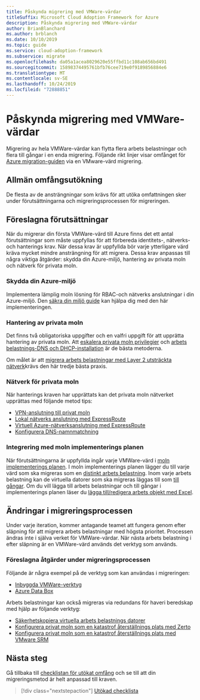 ```yaml
---
title: Påskynda migrering med VMWare-värdar
titleSuffix: Microsoft Cloud Adoption Framework for Azure
description: Påskynda migrering med VMWare-värdar
author: BrianBlanchard
ms.author: brblanch
ms.date: 10/10/2019
ms.topic: guide
ms.service: cloud-adoption-framework
ms.subservice: migrate
ms.openlocfilehash: da05a1acea8029620e55ffbd11c108ab656bd491
ms.sourcegitcommit: 15898374495761bfb76cee719e0f9189856884e6
ms.translationtype: MT
ms.contentlocale: sv-SE
ms.lasthandoff: 10/24/2019
ms.locfileid: "72888851"
---
```

# <a name="accelerate-migration-with-vmware-hosts"></a>Påskynda migrering med VMWare-värdar

Migrering av hela VMWare-värdar kan flytta flera arbets belastningar och flera till gångar i en enda migrering. Följande rikt linjer visar omfånget för [Azure migration-guiden](../azure-migration-guide/index.md) via en VMware-värd migrering.

## <a name="general-scope-expansion"></a>Allmän omfångsutökning

De flesta av de ansträngningar som krävs för att utöka omfattningen sker under förutsättningarna och migreringsprocessen för migreringen.

## <a name="suggested-prerequisites"></a>Föreslagna förutsättningar

När du migrerar din första VMWare-värd till Azure finns det ett antal förutsättningar som måste uppfyllas för att förbereda identitets-, nätverks-och hanterings krav. När dessa krav är uppfyllda bör varje ytterligare värd kräva mycket mindre ansträngning för att migrera. Dessa krav anpassas till några viktiga åtgärder: skydda din Azure-miljö, hantering av privata moln och nätverk för privata moln.

### <a name="secure-your-azure-environment"></a>Skydda din Azure-miljö

Implementera lämplig moln lösning för RBAC-och nätverks anslutningar i din Azure-miljö. Den [säkra din miljö guide](https://docs.microsoft.com/azure/vmware-cloudsimple/private-cloud-secure?toc=https://docs.microsoft.com/azure/cloud-adoption-framework/toc.json&bc=https://docs.microsoft.com/azure/cloud-adoption-framework/_bread/toc.json) kan hjälpa dig med den här implementeringen.

### <a name="private-cloud-management"></a>Hantering av privata moln

Det finns två obligatoriska uppgifter och en valfri uppgift för att upprätta hantering av privata moln. Att [eskalera privata moln privilegier](https://docs.microsoft.com/azure/vmware-cloudsimple/escalate-privileges?toc=https://docs.microsoft.com/azure/cloud-adoption-framework/toc.json&bc=https://docs.microsoft.com/azure/cloud-adoption-framework/_bread/toc.json) och [arbets belastnings-DNS och DHCP-installation](https://docs.microsoft.com/azure/vmware-cloudsimple/dns-dhcp-setup?toc=https://docs.microsoft.com/azure/cloud-adoption-framework/toc.json&bc=https://docs.microsoft.com/azure/cloud-adoption-framework/_bread/toc.json) är de bästa metoderna.

Om målet är att [migrera arbets belastningar med Layer 2 utsträckta nätverk](https://docs.microsoft.com/azure/vmware-cloudsimple/migration-layer-2-vpn?toc=https://docs.microsoft.com/azure/cloud-adoption-framework/toc.json&bc=https://docs.microsoft.com/azure/cloud-adoption-framework/_bread/toc.json)krävs den här tredje bästa praxis.

### <a name="private-cloud-networking"></a>Nätverk för privata moln

När hanterings kraven har upprättats kan det privata moln nätverket upprättas med följande metod tips:

- [VPN-anslutning till privat moln](https://docs.microsoft.com/azure/vmware-cloudsimple/set-up-vpn?toc=https://docs.microsoft.com/azure/cloud-adoption-framework/toc.json&bc=https://docs.microsoft.com/azure/cloud-adoption-framework/_bread/toc.json)
- [Lokal nätverks anslutning med ExpressRoute](https://docs.microsoft.com/azure/vmware-cloudsimple/on-premises-connection?toc=https://docs.microsoft.com/azure/cloud-adoption-framework/toc.json&bc=https://docs.microsoft.com/azure/cloud-adoption-framework/_bread/toc.json)
- [Virtuell Azure-nätverksanslutning med ExpressRoute](https://docs.microsoft.com/azure/vmware-cloudsimple/azure-expressroute-connection?toc=https://docs.microsoft.com/azure/cloud-adoption-framework/toc.json&bc=https://docs.microsoft.com/azure/cloud-adoption-framework/_bread/toc.json)
- [Konfigurera DNS-namnmatchning](https://docs.microsoft.com/azure/vmware-cloudsimple/on-premises-dns-setup?toc=https://docs.microsoft.com/azure/cloud-adoption-framework/toc.json&bc=https://docs.microsoft.com/azure/cloud-adoption-framework/_bread/toc.json)

### <a name="integration-with-the-cloud-adoption-plan"></a>Integrering med moln implementerings planen

När förutsättningarna är uppfyllda ingår varje VMWare-värd i [moln implementerings planen](../../plan/template.md). I moln implementerings planen lägger du till varje värd som ska migreras som en [distinkt arbets belastning](../../plan/workloads.md). Inom varje arbets belastning kan de virtuella datorer som ska migreras läggas till som [till gångar](../../plan/workloads.md). Om du vill lägga till arbets belastningar och till gångar i implementerings planen läser du [lägga till/redigera arbets objekt med Excel](https://docs.microsoft.com/azure/devops/boards/backlogs/office/bulk-add-modify-work-items-excel?view=azure-devops).

## <a name="migrate-process-changes"></a>Ändringar i migreringsprocessen

Under varje iteration, kommer antagande teamet att fungera genom efter släpning för att migrera arbets belastningar med högsta prioritet. Processen ändras inte i själva verket för VMWare-värdar. När nästa arbets belastning i efter släpning är en VMWare-värd används det verktyg som används.

### <a name="suggested-action-during-the-migrate-process"></a>Föreslagna åtgärder under migreringsprocessen

Följande är några exempel på de verktyg som kan användas i migreringen:

- [Inbyggda VMWare-verktyg](https://docs.microsoft.com/azure/vmware-cloudsimple/migrate-workloads?toc=https://docs.microsoft.com/azure/cloud-adoption-framework/toc.json&bc=https://docs.microsoft.com/azure/cloud-adoption-framework/_bread/toc.json)
- [Azure Data Box](https://docs.microsoft.com/azure/vmware-cloudsimple/migration-using-azure-data-box?toc=https://docs.microsoft.com/azure/cloud-adoption-framework/toc.json&bc=https://docs.microsoft.com/azure/cloud-adoption-framework/_bread/toc.json)

Arbets belastningar kan också migreras via redundans för haveri beredskap med hjälp av följande verktyg:

- [Säkerhetskopiera virtuella arbets belastnings datorer](https://docs.microsoft.com/azure/vmware-cloudsimple/backup-workloads-veeam?toc=https://docs.microsoft.com/azure/cloud-adoption-framework/toc.json&bc=https://docs.microsoft.com/azure/cloud-adoption-framework/_bread/toc.json)
- [Konfigurera privat moln som en katastrof återställnings plats med Zerto](https://docs.microsoft.com/azure/vmware-cloudsimple/disaster-recovery-zerto?toc=https://docs.microsoft.com/azure/cloud-adoption-framework/toc.json&bc=https://docs.microsoft.com/azure/cloud-adoption-framework/_bread/toc.json)
- [Konfigurera privat moln som en katastrof återställnings plats med VMware SRM](https://docs.microsoft.com/azure/vmware-cloudsimple/disaster-recovery-site-recovery-manager?toc=https://docs.microsoft.com/azure/cloud-adoption-framework/toc.json&bc=https://docs.microsoft.com/azure/cloud-adoption-framework/_bread/toc.json)

## <a name="next-steps"></a>Nästa steg

Gå tillbaka till [checklistan för utökat omfång](./index.md) och se till att din migreringsmetod är helt anpassad till kraven.

> [!div class="nextstepaction"]
> [Utökad checklista](./index.md)
